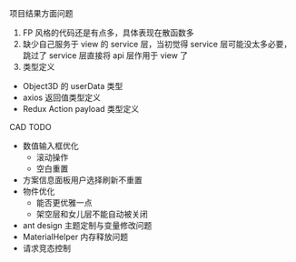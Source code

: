 项目结果方面问题
1. FP 风格的代码还是有点多，具体表现在散函数多
2. 缺少自己服务于 view 的 service 层，当初觉得 service 层可能没太多必要，跳过了 service 层直接将 api 层作用于 view 了
3. 类型定义
  * Object3D 的 userData 类型
  * axios 返回值类型定义
  * Redux Action payload 类型定义

CAD TODO
* 数值输入框优化
  * 滚动操作
  * 空白重置
* 方案信息面板用户选择刷新不重置
* 物件优化
  * 能否更优雅一点
  * 架空层和女儿层不能自动被关闭
* ant design 主题定制与变量修改问题
* MaterialHelper 内存释放问题
* 请求竞态控制